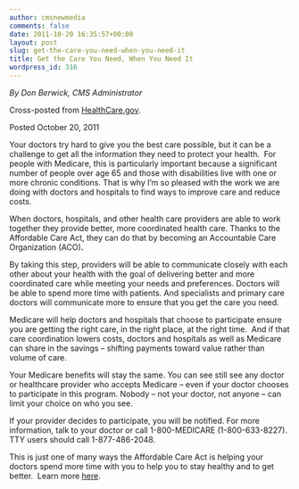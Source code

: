```yaml
---
author: cmsnewmedia
comments: false
date: 2011-10-20 16:35:57+00:00
layout: post
slug: get-the-care-you-need-when-you-need-it
title: Get the Care You Need, When You Need It
wordpress_id: 316
---
```


_By Don Berwick, CMS Administrator_

Cross-posted from [HealthCare.gov](http://www.healthcare.gov/blog/2011/10/deliveryreform10202011.html).

Posted October 20, 2011

Your doctors try hard to give you the best care possible, but it can be a challenge to get all the information they need to protect your health.  For people with Medicare, this is particularly important because a significant number of people over age 65 and those with disabilities live with one or more chronic conditions. That is why I’m so pleased with the work we are doing with doctors and hospitals to find ways to improve care and reduce costs.

When doctors, hospitals, and other health care providers are able to work together they provide better, more coordinated health care. Thanks to the Affordable Care Act, they can do that by becoming an Accountable Care Organization (ACO)**.**

By taking this step, providers will be able to communicate closely with each other about your health with the goal of delivering better and more coordinated care while meeting your needs and preferences. Doctors will be able to spend more time with patients. And specialists and primary care doctors will communicate more to ensure that you get the care you need.

Medicare will help doctors and hospitals that choose to participate ensure you are getting the right care, in the right place, at the right time.  And if that care coordination lowers costs, doctors and hospitals as well as Medicare can share in the savings – shifting payments toward value rather than volume of care.

Your Medicare benefits will stay the same. You can see still see any doctor or healthcare provider who accepts Medicare – even if your doctor chooses to participate in this program. Nobody – not your doctor, not anyone – can limit your choice on who you see.

If your provider decides to participate, you will be notified. For more information, talk to your doctor or call 1-800-MEDICARE (1-800-633-8227). TTY users should call 1-877-486-2048.

This is just one of many ways the Affordable Care Act is helping your doctors spend more time with you to help you to stay healthy and to get better.  Learn more [here](http://www.healthcare.gov/blog/2011/10/deliveryreform10172011.html).
